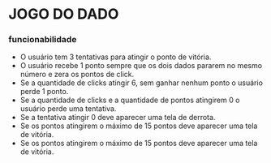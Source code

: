 # JOGO DO DADO

### funcionabilidade

* O usuário tem 3 tentativas para atingir o ponto de vitória.
* O usuário recebe 1 ponto sempre que os dois dados pararem no mesmo número e zera os pontos de click.
* Se a quantidade de clicks atingir 6, sem ganhar nenhum ponto o usuário perde 1 ponto.
* Se a quantidade de clicks e a quantidade de pontos atingirem 0 o usuário perde uma tentativa.
* Se a tentativa atingir 0 deve aparecer uma tela de derrota.
* Se os pontos atingirem o máximo de 15 pontos deve aparecer uma tela de vitória.
* Se os pontos atingirem o máximo de 15 pontos deve aparecer uma tela de vitória.